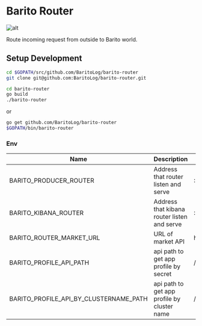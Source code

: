 # Barito Router
![alt](https://travis-ci.org/BaritoLog/barito-router.svg?branch=master)

Route incoming request from outside to Barito world.

## Setup Development

```sh
cd $GOPATH/src/github.com/BaritoLog/barito-router
git clone git@github.com:BaritoLog/barito-router.git

cd barito-router
go build
./barito-router
```

or

```sh
go get github.com/BaritoLog/barito-router
$GOPATH/bin/barito-router
```

### Env

|Name| Description| Default Value |
|---|---|---|
|BARITO_PRODUCER_ROUTER|Address that router listen and serve|:8081|
|BARITO_KIBANA_ROUTER|Address that kibana router listen and serve|:8082|
|BARITO_ROUTER_MARKET_URL|URL of market API| http://localhost:3000 |
|BARITO_PROFILE_API_PATH|api path to get app profile by secret| /api/profile |
|BARITO_PROFILE_API_BY_CLUSTERNAME_PATH|api path to get app profile by cluster name| /api/profile_by_cluster_name |
